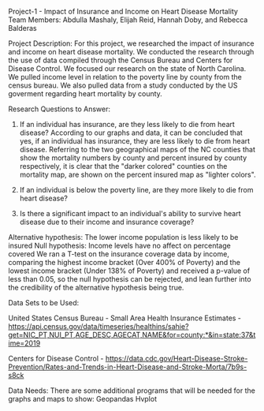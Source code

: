 Project-1 - Impact of Insurance and Income on Heart Disease Mortality
Team Members: Abdulla Mashaly, Elijah Reid, Hannah Doby, and Rebecca Balderas

Project Description:
For this project, we researched the impact of insurance and income on heart disease mortality. We conducted the research through the use of data compiled through the Census Bureau and Centers for Disease Control. 
We focused our research on the state of North Carolina. We pulled income level in relation to the poverty line by county from the census bureau. We also pulled data from a study conducted by the US goverment regarding
heart mortality by county. 

Research Questions to Answer:

1. If an individual has insurance, are they less likely to die from heart disease?
        According to our graphs and data, it can be concluded that yes, if an individual has insurance, they are less likely to die from heart disease. Referring to the two geographical maps of the NC counties that show the mortality numbers by county and percent insured by county respectively, it is clear that the "darker colored" counties on the mortality map, are shown on the percent insured map as "lighter colors". 
2. If an individual is below the poverty line, are they more likely to die from heart disease?
        
3. Is there a significant impact to an individual's ability to survive heart disease due to their income and insurance coverage?

Alternative hypothesis: The lower income population is less likely to be insured
Null hypothesis: Income levels have no affect on percentage covered
    We ran a T-test on the insurance coverage data by income, comparing the highest income bracket (Over 400% of Poverty) and the lowest income bracket (Under 138% of Poverty) and received a p-value of less than 0.05, so the null hypothesis can be rejected, and lean further into the credibility of the alternative hypothesis being true.

Data Sets to be Used:

United States Census Bureau - Small Area Health Insurance Estimates - https://api.census.gov/data/timeseries/healthins/sahie?get=NIC_PT,NUI_PT,AGE_DESC,AGECAT,NAME&for=county:*&in=state:37&time=2019

Centers for Disease Control - https://data.cdc.gov/Heart-Disease-Stroke-Prevention/Rates-and-Trends-in-Heart-Disease-and-Stroke-Morta/7b9s-s8ck

Data Needs:
There are some additional programs that will be needed for the graphs and maps to show:
Geopandas
Hvplot